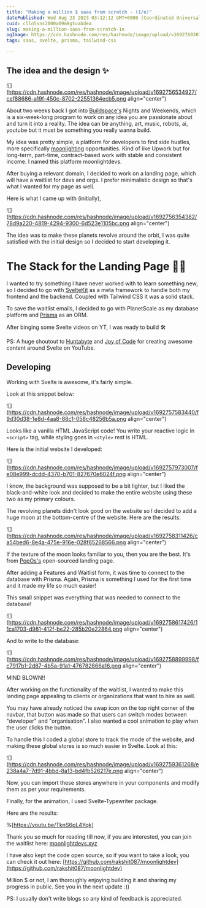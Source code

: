 ```yaml
---
title: "Making a million $ saas from scratch - (1/n)"
datePublished: Wed Aug 23 2023 03:12:12 GMT+0000 (Coordinated Universal Time)
cuid: clln5sns3000a09m8gtuabdea
slug: making-a-million-saas-from-scratch-1n
ogImage: https://cdn.hashnode.com/res/hashnode/image/upload/v1692760307701/72c4d571-2c25-4064-b098-425bdc1b3f2f.png
tags: saas, svelte, prisma, tailwind-css

---
```


## The idea and the design ✨

![](https://cdn.hashnode.com/res/hashnode/image/upload/v1692756534927/cef88686-a19f-450c-8702-22551364ecb5.png align="center")

About two weeks back I got into [Buildspace's](https://buildspace.so/) Nights and Weekends, which is a six-week-long program to work on any idea you are passionate about and turn it into a reality. The idea can be anything, art, music, robots, ai, youtube but it must be something you really wanna build.

My idea was pretty simple, a platform for developers to find side hustles, more specifically [moonlighting](https://dictionary.cambridge.org/dictionary/english/moonlighting) opportunities. Kind of like Upwork but for long-term, part-time, contract-based work with stable and consistent income. I named this platform moonlightdevs.

After buying a relevant domain, I decided to work on a landing page, which will have a waitlist for devs and orgs. I prefer minimalistic design so that's what I wanted for my page as well.

Here is what I came up with (initially),

![](https://cdn.hashnode.com/res/hashnode/image/upload/v1692756354382/78d9a220-4819-4294-9300-6d523e1105bc.png align="center")

The idea was to make these planets revolve around the orbit, I was quite satisfied with the initial design so I decided to start developing it.

# The Stack for the Landing Page 👨‍💻

I wanted to try something I have never worked with to learn something new, so I decided to go with [SvelteKit](https://kit.svelte.dev/) as a meta framework to handle both my frontend and the backend. Coupled with Tailwind CSS it was a solid stack.

To save the waitlist emails, I decided to go with PlanetScale as my database platform and [Prisma](https://www.prisma.io/) as an ORM.

After binging some Svelte videos on YT, I was ready to build 🛠️

PS: A huge shoutout to [Huntabyte](https://www.youtube.com/@Huntabyte) and [Joy of Code](https://www.youtube.com/@JoyofCodeDev) for creating awesome content around Svelte on YouTube.

## Developing

Working with Svelte is awesome, it's fairly simple.

Look at this snippet below:

![](https://cdn.hashnode.com/res/hashnode/image/upload/v1692757583440/f9d30d38-1e8d-4aa8-88c1-058c48256b5a.png align="center")

Looks like a vanilla HTML JavaScript code! You write your reactive logic in `<script>` tag, while styling goes in `<style>` rest is HTML.

Here is the initial website I developed:

![](https://cdn.hashnode.com/res/hashnode/image/upload/v1692757973007/fe08e999-dcdd-4370-b701-827670e6024f.png align="center")

I know, the background was supposed to be a bit lighter, but I liked the black-and-white look and decided to make the entire website using these two as my primary colours.

The revolving planets didn't look good on the website so I decided to add a huge moon at the bottom-centre of the website. Here are the results:

![](https://cdn.hashnode.com/res/hashnode/image/upload/v1692758311426/ca54bed6-8e4a-475e-916e-028f65268566.png align="center")

If the texture of the moon looks familiar to you, then you are the best. It's from [PopOs's](https://pop.system76.com/) open-sourced landing page.

After adding a Features and Waitlist form, it was time to connect to the database with Prisma. Again, Prisma is something I used for the first time and it made my life so much easier!

This small snippet was everything that was needed to connect to the database!

![](https://cdn.hashnode.com/res/hashnode/image/upload/v1692758617426/11ca1703-d981-412f-be22-285b20e22864.png align="center")

And to write to the database:

![](https://cdn.hashnode.com/res/hashnode/image/upload/v1692758899998/fc7917b1-2d87-4b5a-91a1-476782866a16.png align="center")

MIND BLOWN!!

After working on the functionality of the waitlist, I wanted to make this landing page appealing to clients or organizations that want to hire as well.

You may have already noticed the swap icon on the top right corner of the navbar, that button was made so that users can switch modes between "developer" and "organisation". I also wanted a cool animation to play when the user clicks the button.

To handle this I coded a global store to track the mode of the website, and making these global stores is so much easier in Svelte. Look at this:

![](https://cdn.hashnode.com/res/hashnode/image/upload/v1692759361268/e238a4a7-7d91-4bbd-8a13-bd4fb526217e.png align="center")

Now, you can import these stores anywhere in your components and modify them as per your requirements.

Finally, for the animation, I used Svelte-Typewriter package.

Here are the results:

%[https://youtu.be/TknS6pL4Yqk] 

Thank you so much for reading till now, if you are interested, you can join the waitlist here: [moonlightdevs.xyz](https://moonlightdevs.xyz)

I have also kept the code open source, so if you want to take a look, you can check it out here: [https://github.com/rakshit087/moonlightdev](https://github.com/rakshit087/moonlightdev)

Million $ or not, I am thoroughly enjoying building it and sharing my progress in public. See you in the next update :))

PS: I usually don't write blogs so any kind of feedback is appreciated.